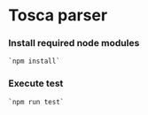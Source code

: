 # Tosca parser

### Install required node modules 
```
`npm install`
```
### Execute test
```
`npm run test`
```